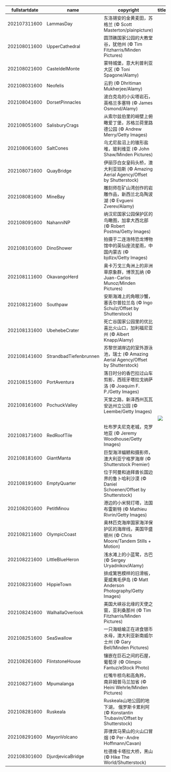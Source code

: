 |fullstartdate|name|copyright|title|image|
|--|--|--|--|--|
202107311600|LammasDay|东洛锡安的金黄麦田，苏格兰 (© Scott Masterton/plainpicture)||![](/zh-CN/2021/08/202107311600LammasDay.jpg)|
202108011600|UpperCathedral|圆顶礁国家公园的大教堂谷，犹他州 (© Tim Fitzharris/Minden Pictures)||![](/zh-CN/2021/08/202108011600UpperCathedral.jpg)|
202108021600|CasteldelMonte|蒙特城堡，意大利普利亚大区 (© Toni Spagone/Alamy)||![](/zh-CN/2021/08/202108021600CasteldelMonte.jpg)|
202108031600|Neofelis|云豹 (© Dhritiman Mukherjee/Alamy)||![](/zh-CN/2021/08/202108031600Neofelis.jpg)|
202108041600|DorsetPinnacles|波白克岛的小尖塔岩石，英格兰多塞特 (© James Osmond/Alamy)||![](/zh-CN/2021/08/202108041600DorsetPinnacles.jpg)|
202108051600|SalisburyCrags|从索尔兹伯里的峭壁上俯瞰爱丁堡，苏格兰荷里路德公园 (© Andrew Merry/Getty Images)||![](/zh-CN/2021/08/202108051600SalisburyCrags.jpg)|
202108061600|SaltCones|乌尤尼盐沼上的锥形盐堆，玻利维亚 (© John Shaw/Minden Pictures)||![](/zh-CN/2021/08/202108061600SaltCones.jpg)|
202108071600|QuayBridge|伊丽莎白女皇码头桥，澳大利亚珀斯 (© Amazing Aerial Agency/Offset by Shutterstock)||![](/zh-CN/2021/08/202108071600QuayBridge.jpg)|
202108081600|MineBay|雕刻师在矿山湾创作的岩雕作品，新西兰北岛陶波湖 (© Evgueni Zverev/Alamy)||![](/zh-CN/2021/08/202108081600MineBay.jpg)|
202108091600|NahanniNP|纳汉尼国家公园保护区的鸟瞰图，加拿大西北部 (© Robert Postma/Getty Images)||![](/zh-CN/2021/08/202108091600NahanniNP.jpg)|
202108101600|DinoShower|拍摄于二连浩特恐龙博物馆中的英仙座流星雨，中国内蒙古 (© bjdlzx/Getty Images)||![](/zh-CN/2021/08/202108101600DinoShower.jpg)|
202108111600|OkavangoHerd|奥卡万戈三角洲上的非洲草原象群，博茨瓦纳 (© Juan-Carlos Munoz/Minden Pictures)||![](/zh-CN/2021/08/202108111600OkavangoHerd.jpg)|
202108121600|Southpaw|安斯海滩上的角眼沙蟹，塞舌尔普拉兰岛 (© Ingo Schulz/Offset by Shutterstock)||![](/zh-CN/2021/08/202108121600Southpaw.jpg)|
202108131600|UbehebeCrater|死亡谷国家公园里的优比喜比火山口，加利福尼亚州 (© Albert Knapp/Alamy)||![](/zh-CN/2021/08/202108131600UbehebeCrater.jpg)|
202108141600|StrandbadTiefenbrunnen|苏黎世湖岸边的室外游泳池，瑞士 (© Amazing Aerial Agency/Offset by Shutterstock)||![](/zh-CN/2021/08/202108141600StrandbadTiefenbrunnen.jpg)|
202108151600|PortAventura|落日时分的香巴拉过山车剪影，西班牙塔拉戈纳萨洛 (© Joaquim F. P./Getty Images)||![](/zh-CN/2021/08/202108151600PortAventura.jpg)|
202108161600|PochuckValley|天堂之路，新泽西州瓦瓦安达州立公园 (© Leembe/Getty Images)||![](/zh-CN/2021/08/202108161600PochuckValley.jpg)|
||||![](/zh-CN/2021/08/.jpg)|
202108171600|RedRoofTile|杜布罗夫尼克老城，克罗地亚 (© Jeremy Woodhouse/Getty Images)||![](/zh-CN/2021/08/202108171600RedRoofTile.jpg)|
202108181600|GiantManta|巨型海洋蝠鲼和摄影师，澳大利亚宁格罗海岸 (© Shutterstock Premier)||![](/zh-CN/2021/08/202108181600GiantManta.jpg)|
202108191600|EmptyQuarter|位于阿曼和迪拜酋长国边界的鲁卜哈利沙漠 (© Daniel Schoenen/Offset by Shutterstock)||![](/zh-CN/2021/08/202108191600EmptyQuarter.jpg)|
202108201600|PetitMinou|港边的小米努灯塔，法国布雷斯特 (© Mathieu Rivrin/Getty Images)||![](/zh-CN/2021/08/202108201600PetitMinou.jpg)|
202108211600|OlympicCoast|奥林匹克海岸国家海洋保护区的海岸线，美国华盛顿州 (© Chris Moore/Tandem Stills + Motion)||![](/zh-CN/2021/08/202108211600OlympicCoast.jpg)|
202108221600|LittleBlueHeron|浅水滩上的小蓝鹭，古巴 (© Sergey Uryadnikov/Alamy)||![](/zh-CN/2021/08/202108221600LittleBlueHeron.jpg)|
202108231600|HippieTown|排成篱笆模样的旧滑板，夏威夷毛伊岛 (© Matt Anderson Photography/Getty Images)||![](/zh-CN/2021/08/202108231600HippieTown.jpg)|
202108241600|WalhallaOverlook|美国大峡谷北缘的天使之窗，亚利桑那州 (© Tim Fitzharris/Minden Pictures)||![](/zh-CN/2021/08/202108241600WalhallaOverlook.jpg)|
202108251600|SeaSwallow|一只海蛞蝓正在进食银币水母，澳大利亚新南威尔士州 (© Gary Bell/Minden Pictures)||![](/zh-CN/2021/08/202108251600SeaSwallow.jpg)|
202108261600|FlintstoneHouse|镶嵌在巨石之间的石屋，葡萄牙 (© Olimpio Fantuz/eStock Photo)||![](/zh-CN/2021/08/202108261600FlintstoneHouse.jpg)|
202108271600|Mpumalanga|红嘴牛椋鸟和高角羚， 南非姆普马兰加省 (© Heini Wehrle/Minden Pictures)||![](/zh-CN/2021/08/202108271600Mpumalanga.jpg)|
202108281600|Ruskeala|Ruskeala山地公园的地下湖， 俄罗斯卡累利阿 (© Konstantin Trubavin/Offset by Shutterstock)||![](/zh-CN/2021/08/202108281600Ruskeala.jpg)|
202108291600|MayonVolcano|菲律宾马荣山的火山口冒烟 (© Per-Andre Hoffmann/Cavan)||![](/zh-CN/2021/08/202108291600MayonVolcano.jpg)|
202108301600|DjurdjevicaBridge|杜德维卡塔拉大桥，黑山 (© Hike The World/Shutterstock)||![](/zh-CN/2021/08/202108301600DjurdjevicaBridge.jpg)|
